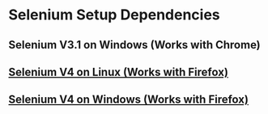 # Selenium Setup Dependencies

## **Selenium V3.1 on Windows (Works with Chrome)**
## [Selenium V4 on Linux (Works with Firefox)](https://github.com/iliaamiri/selenium-setup-dependencies/tree/v4-linux-firefox)
## [Selenium V4 on Windows (Works with Firefox)](https://github.com/iliaamiri/selenium-setup-dependencies/tree/v4-windows-firefox)
